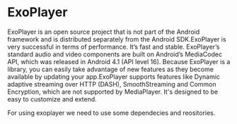 # ExoPlayer

ExoPlayer is an open source project that is not part of the Android framework and is distributed separately from the Android SDK.ExoPlayer is very successful in terms of performance. It’s fast and stable. ExoPlayer’s standard audio and video components are built on Android’s MediaCodec API, which was released in Android 4.1 (API level 16). Because ExoPlayer is a library, you can easily take advantage of new features as they become available by updating your app.ExoPlayer supports features like Dynamic adaptive streaming over HTTP (DASH), SmoothStreaming and Common Encryption, which are not supported by MediaPlayer. It's designed to be easy to customize and extend.

For using exoplayer we need to use some dependecies and reositories.
